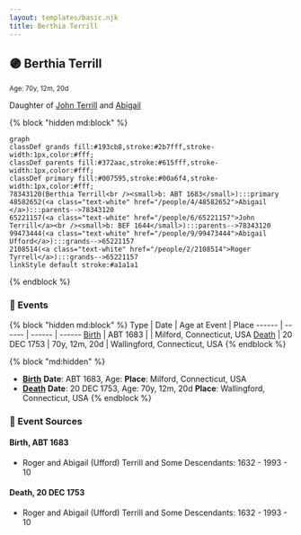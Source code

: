 ```yaml
---
layout: templates/basic.njk
title: Berthia Terrill
---
```

## 🟣 Berthia Terrill
<small>Age: 70y, 12m, 20d</small>

Daughter of [John Terrill](/people/6/65221157) and [Abigail ](/people/4/48582652)

{% block "hidden md:block" %}
```mermaid
graph
classDef grands fill:#193cb8,stroke:#2b7fff,stroke-width:1px,color:#fff;
classDef parents fill:#372aac,stroke:#615fff,stroke-width:1px,color:#fff;
classDef primary fill:#007595,stroke:#00a6f4,stroke-width:1px,color:#fff;
78343120(Berthia Terrill<br /><small>b: ABT 1683</small>):::primary
48582652(<a class="text-white" href="/people/4/48582652">Abigail </a>):::parents-->78343120
65221157(<a class="text-white" href="/people/6/65221157">John Terrill</a><br /><small>b: BEF 1644</small>):::parents-->78343120
99473444(<a class="text-white" href="/people/9/99473444">Abigail Ufford</a>):::grands-->65221157
2108514(<a class="text-white" href="/people/2/2108514">Roger Tyrrell</a>):::grands-->65221157
linkStyle default stroke:#a1a1a1
```
{% endblock %}

### 📆 Events

{% block "hidden md:block" %}
Type | Date | Age at Event | Place
------ | ------ | ------ | ------
[Birth](#event-event-2) | ABT 1683 |  | Milford, Connecticut, USA
[Death](#event-event-3) | 20 DEC 1753 | 70y, 12m, 20d | Wallingford, Connecticut, USA
{% endblock %}

{% block "md:hidden" %}
- **[Birth](#event-event-2)**
**Date**: ABT 1683, Age:
**Place**: Milford, Connecticut, USA
- **[Death](#event-event-3)**
**Date**: 20 DEC 1753, Age: 70y, 12m, 20d
**Place**: Wallingford, Connecticut, USA
{% endblock %}

### 📰 Event Sources

#### <a id="event-event-2"></a> Birth, ABT 1683
* Roger and Abigail (Ufford) Terrill and Some Descendants: 1632 - 1993  - 10

#### <a id="event-event-3"></a> Death, 20 DEC 1753
* Roger and Abigail (Ufford) Terrill and Some Descendants: 1632 - 1993  - 10